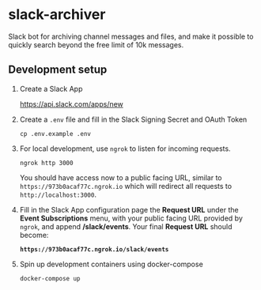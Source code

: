 # slack-archiver
Slack bot for archiving channel messages and files, and make it possible to quickly search beyond the free limit of 10k messages.

## Development setup
1. Create a Slack App

    https://api.slack.com/apps/new
2. Create a `.env` file and fill in the Slack Signing Secret and OAuth Token

    `cp .env.example .env`
3. For local development, use `ngrok` to listen for incoming requests.

    `ngrok http 3000`

    You should have access now to a public facing URL, similar to `https://973b0acaf77c.ngrok.io` which will redirect all requests to `http://localhost:3000`.
4. Fill in the Slack App configuration page the **Request URL** under the **Event Subscriptions** menu, with your public facing URL provided by `ngrok`, and append **/slack/events**. Your final **Request URL** should become:

    **`https://973b0acaf77c.ngrok.io/slack/events`**
5. Spin up development containers using docker-compose

    `docker-compose up`

